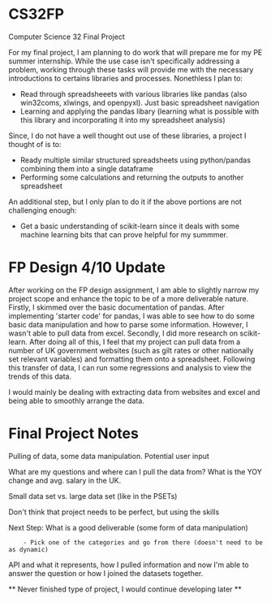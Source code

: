 # CS32FP
Computer Science 32 Final Project

For my final project, I am planning to do work that will prepare me for my PE summer internship. While the  use case isn't specifically addressing a problem, working through these tasks will provide me with the necessary introductions to certains libraries and processes. Nonethless I plan to: 

- Read through spreadsheeets with various libraries like pandas (also win32coms, xlwings, and openpyxl). Just basic spreadsheet navigation
- Learning and applying the pandas libary (learning what is possible with this library and incorporating it into my spreadsheet analysis)

Since, I do not have a well thought out use of these libraries, a project I thought of is to: 
- Ready multiple similar structured spreadsheets using python/pandas combining them into a single dataframe
- Performing some calculations and returning the outputs to another spreadsheet 

An additional step, but I only plan to do it if the above portions are not challenging enough: 
- Get a basic understanding of scikit-learn since it deals with some machine learning bits that can prove helpful for my summmer. 

# FP Design 4/10 Update

After working on the FP design assignment, I am able to slightly narrow my project scope and enhance the topic to be of a more deliverable nature. Firstly, I skimmed over the basic documentation of pandas. After implementing 'starter code' for pandas, I was able to see how to do some basic data manipulation and how to parse some information. However, I wasn't able to pull data from excel. Secondly, I did more research on scikit-learn. After doing all of this, I feel that my project can pull data from a number of UK government websites (such as gilt rates or other nationally set relevant variables) and formatting them onto a spreadsheet. Following this transfer of data, I can run some regressions and analysis to view the trends of this data.  

I would mainly be dealing with extracting data from websites and excel and being able to smoothly arrange the data. 

# Final Project Notes 

Pulling of data, some data manipulation. 
Potential user input 

What are my questions and where can I pull the data from? 
What is the YOY change and avg. salary in the UK.

Small data set vs. large data set (like in the PSETs) 

Don't think that project needs to be perfect, but using the skills 

Next Step: What is a good deliverable (some form of data manipulation)

        - Pick one of the categories and go from there (doesn't need to be as dynamic)

API and what it represents, how I pulled information and now I'm able to answer the question or how I joined the datasets together. 

** Never finished type of project, I would continue developing later ** 
